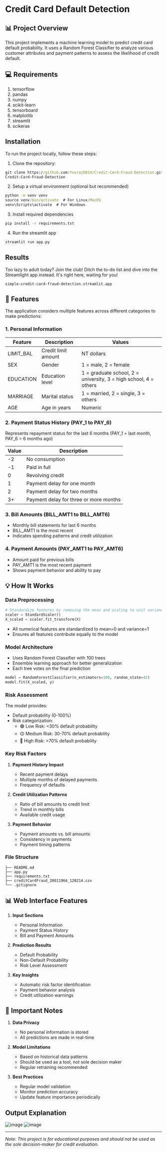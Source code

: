 # Credit Card Default Detection

## 📊 Project Overview
This project implements a machine learning model to predict credit card default probability. It uses a Random Forest Classifier to analyze various customer attributes and payment patterns to assess the likelihood of credit default.

## 💻 Requirements

1. tensorflow
2. pandas
3. numpy
4. scikit-learn
5. tensorboard
6. matplotlib
7. streamlit
8. scikeras

## Installation
To run the project locally, follow these steps:

1. Clone the repository:

```cmd
git clone https://github.com/Yuvraj0014/Credit-Card-Fraud-Detection.git
Credit-Card-Fraud-Detection
```

2. Setup a virtual environment (optional but recommended)
```cmd
python -m venv venv
source venv/bin/activate  # For Linux/MacOS
venv\Scripts\activate  # For Windows
```

3. Install required dependencies
```cmd
pip install -r requirements.txt
```

4. Run the streamlit app
```cmd
streamlit run app.py
```

## Results 
Too lazy to adult today? Join the club! Ditch the to-do list and dive into the Streamlight app instead. It's right here, waiting for you!
```
simple-credit-card-fraud-detection.streamlit.app
```



## 🚀 Features
The application considers multiple features across different categories to make predictions:

### 1. Personal Information
| Feature | Description | Values |
|---------|-------------|--------|
| LIMIT_BAL | Credit limit amount | NT dollars |
| SEX | Gender | 1 = male, 2 = female |
| EDUCATION | Education level | 1 = graduate school, 2 = university, 3 = high school, 4 = others |
| MARRIAGE | Marital status | 1 = married, 2 = single, 3 = others |
| AGE | Age in years | Numeric |

### 2. Payment Status History (PAY_1 to PAY_6)
Represents repayment status for the last 6 months (PAY_1 = last month, PAY_6 = 6 months ago)

| Value | Description |
|-------|-------------|
| -2 | No consumption |
| -1 | Paid in full |
| 0 | Revolving credit |
| 1 | Payment delay for one month |
| 2 | Payment delay for two months |
| 3+ | Payment delay for three or more months |

### 3. Bill Amounts (BILL_AMT1 to BILL_AMT6)
- Monthly bill statements for last 6 months
- BILL_AMT1 is the most recent
- Indicates spending patterns and credit utilization

### 4. Payment Amounts (PAY_AMT1 to PAY_AMT6)
- Amount paid for previous bills
- PAY_AMT1 is the most recent payment
- Shows payment behavior and ability to pay

## 💡 How It Works

### Data Preprocessing
```python
# Standardize features by removing the mean and scaling to unit variance
scaler = StandardScaler()
X_scaled = scaler.fit_transform(X)
```
- All numerical features are standardized to mean=0 and variance=1
- Ensures all features contribute equally to the model

### Model Architecture
- Uses Random Forest Classifier with 100 trees
- Ensemble learning approach for better generalization
- Each tree votes on the final prediction

```python
model = RandomForestClassifier(n_estimators=100, random_state=42)
model.fit(X_scaled, y)
```

### Risk Assessment
The model provides:
- Default probability (0-100%)
- Risk categorization:
  * 🟢 Low Risk: <30% default probability
  * 🟡 Medium Risk: 30-70% default probability
  * 🔴 High Risk: >70% default probability

### Key Risk Factors

1. **Payment History Impact**
   - Recent payment delays
   - Multiple months of delayed payments
   - Frequency of defaults

2. **Credit Utilization Patterns**
   - Ratio of bill amounts to credit limit
   - Trend in monthly bills
   - Available credit usage

3. **Payment Behavior**
   - Payment amounts vs. bill amounts
   - Consistency in payments
   - Payment timing patterns

### File Structure
```
├── README.md
├── app.py
├── requirements.txt
├── creditCardFraud_28011964_120214.csv
└── .gitignore
```

## 📊 Web Interface Features

1. **Input Sections**
   - Personal Information
   - Payment Status History
   - Bill and Payment Amounts

2. **Prediction Results**
   - Default Probability
   - Non-Default Probability
   - Risk Level Assessment

3. **Key Insights**
   - Automatic risk factor identification
   - Payment behavior analysis
   - Credit utilization warnings

## 🚨 Important Notes

1. **Data Privacy**
   - No personal information is stored
   - All predictions are made in real-time

2. **Model Limitations**
   - Based on historical data patterns
   - Should be used as a tool, not sole decision maker
   - Regular retraining recommended

3. **Best Practices**
   - Regular model validation
   - Monitor prediction accuracy
   - Update feature importance periodically

## Output Explanation
![image](https://github.com/user-attachments/assets/3982e3e3-c109-4ef9-8d76-53ddddf4638b)
![image](https://github.com/user-attachments/assets/3716720d-0bb5-4ac3-ad12-6e26504c7754)

---
*Note: This project is for educational purposes and should not be used as the sole decision-maker for credit evaluation.*
